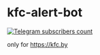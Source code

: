 # kfc-alert-bot
[![Telegram subscribers count](https://img.shields.io/endpoint?url=https://www.lambda.vanawy.dev/getChannelSubCount)](https://t.me/kfcby)

only for https://kfc.by

